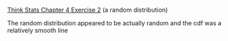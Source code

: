 [Think Stats Chapter 4 Exercise 2](http://greenteapress.com/thinkstats2/html/thinkstats2005.html#toc41) (a random distribution)

The random distribution appeared to be actually random and the cdf was a relatively smooth line